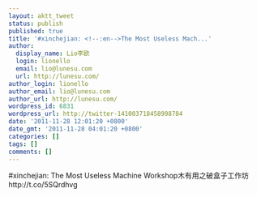 ```yaml
---
layout: aktt_tweet
status: publish
published: true
title: '#xinchejian: <!--:en-->The Most Useless Mach...'
author:
  display_name: Lio李欧
  login: lionello
  email: lio@lunesu.com
  url: http://lunesu.com/
author_login: lionello
author_email: lio@lunesu.com
author_url: http://lunesu.com/
wordpress_id: 6831
wordpress_url: http://twitter-141003718458998784
date: '2011-11-28 12:01:20 +0800'
date_gmt: '2011-11-28 04:01:20 +0800'
categories: []
tags: []
comments: []
---
```

<p>#xinchejian: <!--:en-->The Most Useless Machine Workshop<!--:--><!--:zh-->木有用之破盒子工作坊<!--:--> http://t.co/5SQrdhvg</p>
